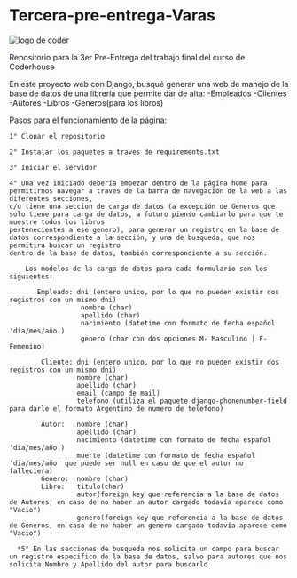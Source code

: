 # Tercera-pre-entrega-Varas
![logo de coder](https://user-images.githubusercontent.com/54871540/226503225-1b3a8488-d9de-4737-bd7a-97d870330896.png)

Repositorio para la 3er Pre-Entrega del trabajo final del curso de Coderhouse

En este proyecto web con Django, busqué generar una web de manejo de la base de datos de una librería que permite dar de alta:
    -Empleados
    -Clientes
    -Autores
    -Libros
    -Generos(para los libros)
    
Pasos para el funcionamiento de la página:

    1° Clonar el repositorio
    
    2° Instalar los paquetes a traves de requirements.txt
    
    3° Iniciar el servidor
    
    4° Una vez iniciado debería empezar dentro de la página home para permitirnos navegar a traves de la barra de navegación de la web a las diferentes secciones, 
    c/u tiene una seccion de carga de datos (a excepción de Generos que solo tiene para carga de datos, a futuro pienso cambiarlo para que te muestre todos los libros
    pertenecientes a ese genero), para generar un registro en la base de datos correspondiente a la sección, y una de busqueda, que nos permitira buscar un registro
    dentro de la base de datos, también correspondiente a su sección. 
    
        Los modelos de la carga de datos para cada formulario son los siguientes:
        
           Empleado: dni (entero unico, por lo que no pueden existir dos registros con un mismo dni)
                      nombre (char)
                      apellido (char)
                      nacimiento (datetime con formato de fecha español 'dia/mes/año')
                      genero (char con dos opciones M- Masculino | F- Femenino)
                      
            Cliente: dni (entero unico, por lo que no pueden existir dos registros con un mismo dni)
                     nombre (char)
                     apellido (char)
                     email (campo de mail)
                     telefono (utiliza el paquete django-phonenumber-field para darle el formato Argentino de numero de telefono)
                     
            Autor:   nombre (char)
                     apellido (char)
                     nacimiento (datetime con formato de fecha español 'dia/mes/año')
                     muerte (datetime con formato de fecha español 'dia/mes/año' que puede ser null en caso de que el autor no falleciera)
            Genero:  nombre (char)
            Libro:   titulo(char)
                     autor(foreign key que referencia a la base de datos de Autores, en caso de no haber un autor cargado todavía aparece como "Vacio")
                     genero(foreign key que referencia a la base de datos de Generos, en caso de no haber un genero cargado todavía aparece como "Vacio")
      
      *5° En las secciones de busqueda nos solicita un campo para buscar un registro especifico de la base de datos, salvo para autores que nos solicita Nombre y Apellido del autor para buscarlo
             
